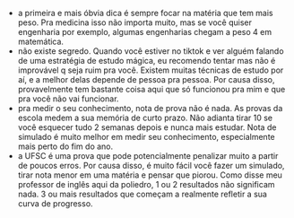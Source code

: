 - a primeira e mais óbvia dica é sempre focar na matéria que tem mais peso. Pra medicina isso não importa muito, mas se você quiser engenharia por exemplo, algumas engenharias chegam a peso 4 em matemática.
- não existe segredo. Quando você estiver no tiktok e ver alguém falando de uma estratégia de estudo mágica, eu recomendo tentar mas não é improvável q seja ruim pra você. Existem muitas técnicas de estudo por aí, e a melhor delas depende de pessoa pra pessoa. Por causa disso, provavelmente tem bastante coisa aqui que só funcionou pra mim e que pra você não vai funcionar.
- pra medir o seu conhecimento, nota de prova não é nada. As provas da escola medem a sua memória de curto prazo. Não adianta tirar 10 se você esquecer tudo 2 semanas depois e nunca mais estudar. Nota de simulado é muito melhor em medir seu conhecimento, especialmente mais perto do fim do ano.
- a UFSC é uma prova que pode potencialmente penalizar muito a partir de poucos erros. Por causa disso, é muito fácil você fazer um simulado, tirar nota menor em uma matéria e pensar que piorou. Como disse meu professor de inglês aqui da poliedro, 1 ou 2 resultados não significam nada. 3 ou mais resultados que começam a realmente refletir a sua curva de progresso.